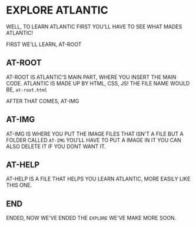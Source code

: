 # EXPLORE ATLANTIC

WELL, TO LEARN ATLANTIC FIRST YOU'LL HAVE TO 
SEE WHAT MADES ATLANTIC!

FIRST WE'LL LEARN, AT-ROOT

## AT-ROOT

AT-ROOT IS ATLANTIC'S MAIN PART, WHERE YOU INSERT THE MAIN CODE.
ATLANTIC IS MADE UP BY HTML, CSS, JS!
THE FILE NAME WOULD BE, `at-root.html`

AFTER THAT COMES, AT-IMG

## AT-IMG

AT-IMG IS WHERE YOU PUT THE IMAGE FILES THAT ISN'T A FILE
BUT A FOLDER CALLED `AT-IMG` YOU'LL HAVE TO 
PUT A IMAGE IN IT YOU CAN ALSO DELETE IT IF YOU DONT
WANT IT.

## AT-HELP

AT-HELP IS A FILE THAT HELPS YOU LEARN ATLANTIC, MORE EASILY
LIKE THIS ONE.

## END

ENDED, NOW WE'VE ENDED THE `EXPLORE` WE'VE MAKE MORE
SOON.
